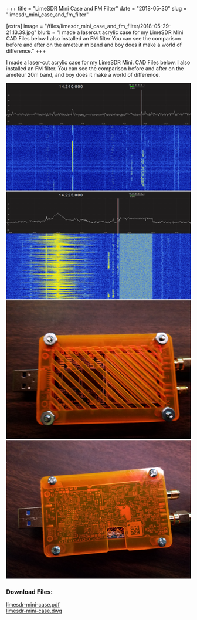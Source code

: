 +++
title = "LimeSDR Mini Case and FM Filter"
date = "2018-05-30"
slug = "limesdr_mini_case_and_fm_filter"

[extra]
image = "/files/limesdr_mini_case_and_fm_filter/2018-05-29-21.13.39.jpg"
blurb = "I made a lasercut acrylic case for my LimeSDR Mini CAD Files below I also installed an FM filter You can see the comparison before and after on the ameteur m band and boy does it make a world of difference."
+++

I made a laser-cut acrylic case for my LimeSDR Mini. CAD Files below. I also installed an FM filter. You can see the comparison before and after on the ameteur 20m band, and boy does it make a world of difference.

<div class="post-images">
<div class="post-image-holder">
<a class="image_link" target="_blank" href="/files/limesdr_mini_case_and_fm_filter/20m-waterfall-post-fm-filter.png">
<img class="post-image" src="/files/limesdr_mini_case_and_fm_filter/20m-waterfall-post-fm-filter.png" title="20m Waterfall with FM Filter" alt="20m Waterfall with FM Filter"></a>
</div>
<div class="post-image-holder">
<a class="image_link" target="_blank" href="/files/limesdr_mini_case_and_fm_filter/1527650693_20m-waterfall-pre-fm-filter.png">
<img class="post-image" src="/files/limesdr_mini_case_and_fm_filter/1527650693_20m-waterfall-pre-fm-filter.png" title="20m Waterfall without FM Filter" alt="20m Waterfall without FM Filter"></a>
</div>
<div class="post-image-holder">
<a class="image_link" target="_blank" href="/files/limesdr_mini_case_and_fm_filter/2018-05-29-21.13.47.jpg">
<img class="post-image" src="/files/limesdr_mini_case_and_fm_filter/2018-05-29-21.13.47.jpg" title="" alt=""></a>
</div>
<div class="post-image-holder">
<a class="image_link" target="_blank" href="/files/limesdr_mini_case_and_fm_filter/2018-05-29-21.14.02.jpg">
<img class="post-image" src="/files/limesdr_mini_case_and_fm_filter/2018-05-29-21.14.02.jpg" title="" alt=""></a>
</div>
</div>
<div class="post-files">
<h3>Download Files:</h3>
<div class="post-file">
<a href="/files/limesdr_mini_case_and_fm_filter/limesdr-mini-case.pdf" target="_blank">limesdr-mini-case.pdf</a>
</div>
<div class="post-file">
<a href="/files/limesdr_mini_case_and_fm_filter/limesdr-mini-case.dwg" target="_blank">limesdr-mini-case.dwg</a>
</div>
</div>
